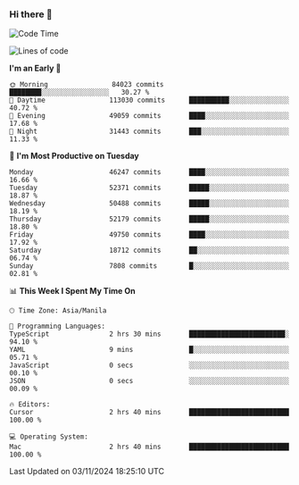 ### Hi there 👋

<!--START_SECTION:waka-->
![Code Time](http://img.shields.io/badge/Code%20Time-5%2C669%20hrs%2020%20mins-blue)

![Lines of code](https://img.shields.io/badge/From%20Hello%20World%20I%27ve%20Written-121.2%20million%20lines%20of%20code-blue)

**I'm an Early 🐤** 

```text
🌞 Morning                84023 commits       ████████░░░░░░░░░░░░░░░░░   30.27 % 
🌆 Daytime                113030 commits      ██████████░░░░░░░░░░░░░░░   40.72 % 
🌃 Evening                49059 commits       ████░░░░░░░░░░░░░░░░░░░░░   17.68 % 
🌙 Night                  31443 commits       ███░░░░░░░░░░░░░░░░░░░░░░   11.33 % 
```
📅 **I'm Most Productive on Tuesday** 

```text
Monday                   46247 commits       ████░░░░░░░░░░░░░░░░░░░░░   16.66 % 
Tuesday                  52371 commits       █████░░░░░░░░░░░░░░░░░░░░   18.87 % 
Wednesday                50488 commits       █████░░░░░░░░░░░░░░░░░░░░   18.19 % 
Thursday                 52179 commits       █████░░░░░░░░░░░░░░░░░░░░   18.80 % 
Friday                   49750 commits       ████░░░░░░░░░░░░░░░░░░░░░   17.92 % 
Saturday                 18712 commits       ██░░░░░░░░░░░░░░░░░░░░░░░   06.74 % 
Sunday                   7808 commits        █░░░░░░░░░░░░░░░░░░░░░░░░   02.81 % 
```


📊 **This Week I Spent My Time On** 

```text
🕑︎ Time Zone: Asia/Manila

💬 Programming Languages: 
TypeScript               2 hrs 30 mins       ████████████████████████░   94.10 % 
YAML                     9 mins              █░░░░░░░░░░░░░░░░░░░░░░░░   05.71 % 
JavaScript               0 secs              ░░░░░░░░░░░░░░░░░░░░░░░░░   00.10 % 
JSON                     0 secs              ░░░░░░░░░░░░░░░░░░░░░░░░░   00.09 % 

🔥 Editors: 
Cursor                   2 hrs 40 mins       █████████████████████████   100.00 % 

💻 Operating System: 
Mac                      2 hrs 40 mins       █████████████████████████   100.00 % 
```


 Last Updated on 03/11/2024 18:25:10 UTC
<!--END_SECTION:waka-->


<!--
**rad182/rad182** is a ✨ _special_ ✨ repository because its `README.md` (this file) appears on your GitHub profile.

Here are some ideas to get you started:

- 🔭 I’m currently working on ...
- 🌱 I’m currently learning ...
- 👯 I’m looking to collaborate on ...
- 🤔 I’m looking for help with ...
- 💬 Ask me about ...
- 📫 How to reach me: ...
- 😄 Pronouns: ...
- ⚡ Fun fact: ...
-->
